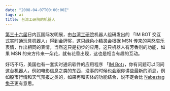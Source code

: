 ```yaml
---
date: "2008-04-07T00:00:00Z"
tags: ai
title: 台湾工研院的机器人
---
```


[第三十六届](http://www.libertytimes.com.tw/2008/new/apr/6/today-life4.htm)日内瓦国际发明展，由[台湾工研院](http://newwww.itri.org.tw/index.asp)机器人组研发出的 「IM BOT 交互式实时通玩具机器人」得到金牌奖，这只[绿色小精灵](http://www.how2so.com/key/%E7%B6%A0%E8%89%B2%E5%B0%8F%E7%B2%BE%E9%9D%88)会根据 MSN 传来的喜怒哀乐表情，作出相同的表情，当然这只是初步的应用，这只机器人有芳香剂的功能，如果 MSN 的来方传来一朵花，就有花香出现，这也是相当有趣的互动。

好巧不巧，美国也有一套实时通讯软件的应用程序 「[IM Bot](http://aimtoday.aol.com/aimbots/index.adp)」，你有问题可以问问这台机器人，例如电影信息之类的东西，没事的时候也会跟你讲些最新的消息，例如股市行情和天气预报之类的，如果再和实体的功能结合，说不定会比 [Nabaztag 兔子](http://chinese.engadget.com/tag/Nabaztag/)更有意思。
